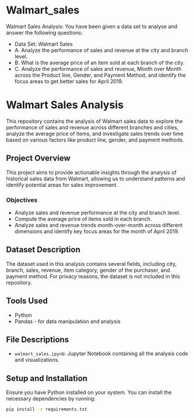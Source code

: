 # Walmart_sales

Walmart Sales Analysis:
You have been given a data set to analyse and answer the following questions: 
- Data Set: Walmart Sales 
- A. Analyze the performance of sales and revenue at the city and branch level.
- B. What is the average price of an item sold at each branch of the city.
- C. Analyze the performance of sales and revenue, Month over Month across the Product line, Gender, and Payment Method, and identify the focus areas to get better sales for April 2019. 

# Walmart Sales Analysis

This repository contains the analysis of Walmart sales data to explore the performance of sales and revenue across different branches and cities, analyze the average price of items, and investigate sales trends over time based on various factors like product line, gender, and payment methods.

## Project Overview

This project aims to provide actionable insights through the analysis of historical sales data from Walmart, allowing us to understand patterns and identify potential areas for sales improvement.

### Objectives

- Analyze sales and revenue performance at the city and branch level.
- Compute the average price of items sold in each branch.
- Analyze sales and revenue trends month-over-month across different dimensions and identify key focus areas for the month of April 2019.

## Dataset Description

The dataset used in this analysis contains several fields, including city, branch, sales, revenue, item category, gender of the purchaser, and payment method. For privacy reasons, the dataset is not included in this repository.

## Tools Used

- Python
- Pandas - for data manipulation and analysis

## File Descriptions

- `walmart_sales.ipynb`: Jupyter Notebook containing all the analysis code and visualizations.


## Setup and Installation

Ensure you have Python installed on your system. You can install the necessary dependencies by running:

```bash
pip install -r requirements.txt

